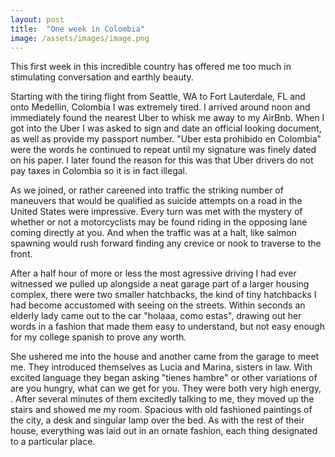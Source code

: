 ```yaml
---
layout: post
title:  "One week in Colombia"
image: /assets/images/image.png
---
```


This first week in this incredible country has offered me too much in stimulating conversation and earthly beauty.

Starting with the tiring flight from Seattle, WA to Fort Lauterdale, FL and onto Medellin, Colombia I was extremely tired. I arrived around noon and immediately found the nearest Uber to whisk me away to my AirBnb. When I got into the Uber I was asked to sign and date an official looking document, as well as provide my passport number. "Uber esta prohibido en Colombia" were the words he continued to repeat until my signature was finely dated on his paper. I later found the reason for this was that Uber drivers do not pay taxes in Colombia so it is in fact illegal.

As we joined, or rather careened into traffic the striking number of maneuvers that would be qualified as suicide attempts on a road in the United States were impressive. Every turn was met with the mystery of whether or not a motorcyclists may be found riding in the opposing lane coming directly at you. And when the traffic was at a halt, like salmon spawning would rush forward finding any crevice or nook to traverse to the front. 

After a half hour of more or less the most agressive driving I had ever witnessed we pulled up alongside a neat garage part of a larger housing complex, there were two smaller hatchbacks, the kind of tiny hatchbacks I had become accustomed with seeing on the streets. Within seconds an elderly lady came out to the car "holaaa, como estas", drawing out her words in a fashion that made them easy to understand, but not easy enough for my college spanish to prove any worth.

She ushered me into the house and another came from the garage to meet me. They introduced themselves as Lucia and Marina, sisters in law. With excited language they began asking "tienes hambre" or other variations of are you hungry, what can we get for you. They were both very high energy, . After several minutes of them excitedly talking to me, they moved up the stairs and showed me my room. Spacious with old fashioned paintings of the city, a desk and singular lamp over the bed. As with the rest of their house, everything was laid out in an ornate fashion, each thing designated to a particular place. 




